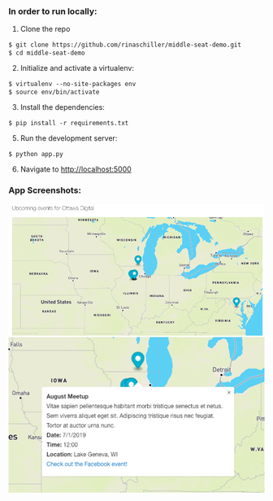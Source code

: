 ### In order to run locally:

1. Clone the repo
  ```
  $ git clone https://github.com/rinaschiller/middle-seat-demo.git
  $ cd middle-seat-demo
  ```

2. Initialize and activate a virtualenv:
  ```
  $ virtualenv --no-site-packages env
  $ source env/bin/activate
  ```

3. Install the dependencies:
  ```
  $ pip install -r requirements.txt
  ```

5. Run the development server:
  ```
  $ python app.py
  ```

6. Navigate to [http://localhost:5000](http://localhost:5000)

### App Screenshots:
![Map-Markers](map-markers.png)
![Popup-Screenshot](popup-screenshot.png)
